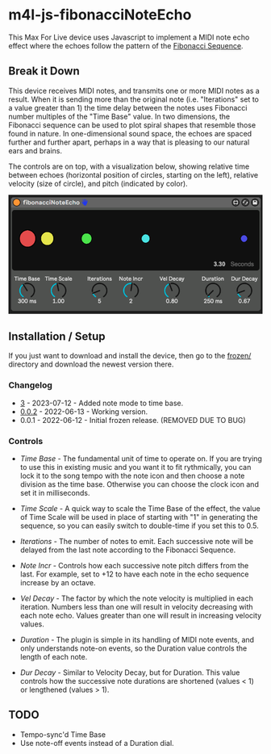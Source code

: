 # m4l-js-fibonacciNoteEcho

This Max For Live device uses Javascript to implement a MIDI note echo effect where the echoes follow the pattern of the [Fibonacci Sequence](https://en.wikipedia.org/wiki/Fibonacci_number).

## Break it Down

This device receives MIDI notes, and transmits one or more MIDI notes as a result. When it is sending more than the original note (i.e. "Iterations" set to a value greater than 1) the time delay between the notes uses Fibonacci number multiples of the "Time Base" value. In two dimensions, the Fibonacci sequence can be used to plot spiral shapes that resemble those found in nature. In one-dimensional sound space, the echoes are spaced further and further apart, perhaps in a way that is pleasing to our natural ears and brains.

The controls are on top, with a visualization below, showing relative time between echoes (horizontal position of circles, starting on the left), relative velocity (size of circle), and pitch (indicated by color).

![Screenshot Example](images/screenshot.png)

## Installation / Setup

If you just want to download and install the device, then go to the [frozen/](https://github.com/zsteinkamp/m4l-js-fibonacciNoteEcho/tree/main/frozen) directory and download the newest version there.

### Changelog

* [3](https://github.com/zsteinkamp/m4l-js-fibonacciNoteEcho/raw/main/frozen/fibonacciNoteEcho-3.amxd) - 2023-07-12 - Added note mode to time base.
* [0.0.2](https://github.com/zsteinkamp/m4l-js-fibonacciNoteEcho/raw/main/frozen/fibonacciNoteEcho-0.0.2.amxd) - 2022-06-13 - Working version.
* 0.0.1 - 2022-06-12 - Initial frozen release. (REMOVED DUE TO BUG)

### Controls

* *Time Base* - The fundamental unit of time to operate on. If you are trying to use this in existing music and you want it to fit rythmically, you can lock it to the song tempo with the note icon and then choose a note division as the time base. Otherwise you can choose the clock icon and set it in milliseconds.

* *Time Scale* - A quick way to scale the Time Base of the effect, the value of Time Scale will be used in place of starting with "1" in generating the sequence, so you can easily switch to double-time if you set this to 0.5.

* *Iterations* - The number of notes to emit. Each successive note will be delayed from the last note according to the Fibonacci Sequence.

* *Note Incr* - Controls how each successive note pitch differs from the last. For example, set to +12 to have each note in the echo sequence increase by an octave.

* *Vel Decay* - The factor by which the note velocity is multiplied in each iteration. Numbers less than one will result in velocity decreasing with each note echo. Values greater than one will result in increasing velocity values.

* *Duration* - The plugin is simple in its handling of MIDI note events, and only understands note-on events, so the Duration value controls the length of each note.

* *Dur Decay* - Similar to Velocity Decay, but for Duration. This value controls how the successive note durations are shortened (values < 1) or lengthened (values > 1).

## TODO

* Tempo-sync'd Time Base
* Use note-off events instead of a Duration dial.
